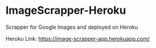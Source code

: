 # ImageScrapper-Heroku
Scrapper for Google Images and deployed on Heroku

Heroku Link: https://image-scrapper-app.herokuapp.com/


